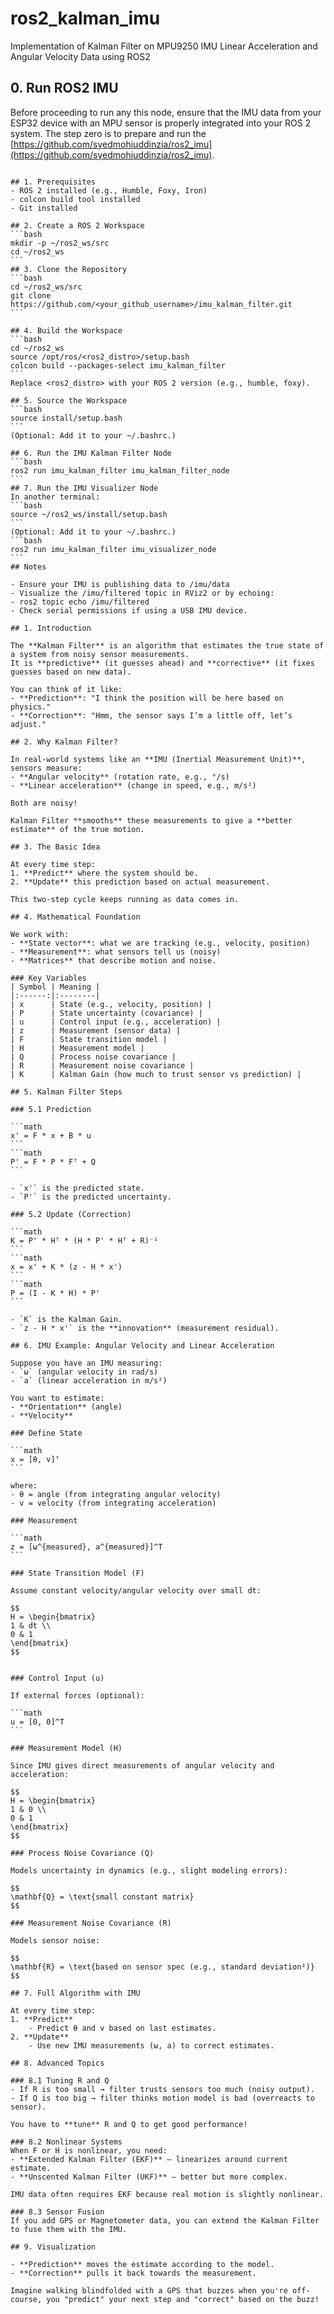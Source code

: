 # ros2_kalman_imu
Implementation of Kalman Filter on MPU9250 IMU Linear Acceleration and Angular Velocity Data using ROS2

## 0. Run ROS2 IMU
Before proceeding to run any this node, ensure that the IMU data from your ESP32 device with an MPU sensor is properly integrated into your ROS 2 system. The step zero is to prepare and run the [https://github.com/syedmohiuddinzia/ros2_imu](https://github.com/syedmohiuddinzia/ros2_imu).
``````

## 1. Prerequisites
- ROS 2 installed (e.g., Humble, Foxy, Iron)
- colcon build tool installed
- Git installed

## 2. Create a ROS 2 Workspace
```bash
mkdir -p ~/ros2_ws/src
cd ~/ros2_ws
```
## 3. Clone the Repository
```bash
cd ~/ros2_ws/src
git clone https://github.com/<your_github_username>/imu_kalman_filter.git
```

## 4. Build the Workspace
```bash
cd ~/ros2_ws
source /opt/ros/<ros2_distro>/setup.bash
colcon build --packages-select imu_kalman_filter
```
Replace <ros2_distro> with your ROS 2 version (e.g., humble, foxy).

## 5. Source the Workspace
```bash
source install/setup.bash
```
(Optional: Add it to your ~/.bashrc.)

## 6. Run the IMU Kalman Filter Node
```bash
ros2 run imu_kalman_filter imu_kalman_filter_node
```
## 7. Run the IMU Visualizer Node
In another terminal:
```bash
source ~/ros2_ws/install/setup.bash
```
(Optional: Add it to your ~/.bashrc.)
```bash
ros2 run imu_kalman_filter imu_visualizer_node
```
## Notes

- Ensure your IMU is publishing data to /imu/data
- Visualize the /imu/filtered topic in RViz2 or by echoing:
- ros2 topic echo /imu/filtered
- Check serial permissions if using a USB IMU device.

## 1. Introduction

The **Kalman Filter** is an algorithm that estimates the true state of a system from noisy sensor measurements.  
It is **predictive** (it guesses ahead) and **corrective** (it fixes guesses based on new data).

You can think of it like:
- **Prediction**: "I think the position will be here based on physics."
- **Correction**: "Hmm, the sensor says I’m a little off, let’s adjust."

## 2. Why Kalman Filter?

In real-world systems like an **IMU (Inertial Measurement Unit)**, sensors measure:
- **Angular velocity** (rotation rate, e.g., °/s)
- **Linear acceleration** (change in speed, e.g., m/s²)

Both are noisy!

Kalman Filter **smooths** these measurements to give a **better estimate** of the true motion.

## 3. The Basic Idea

At every time step:
1. **Predict** where the system should be.
2. **Update** this prediction based on actual measurement.

This two-step cycle keeps running as data comes in.

## 4. Mathematical Foundation

We work with:
- **State vector**: what we are tracking (e.g., velocity, position)
- **Measurement**: what sensors tell us (noisy)
- **Matrices** that describe motion and noise.

### Key Variables
| Symbol | Meaning |
|:------:|:--------|
| x      | State (e.g., velocity, position) |
| P      | State uncertainty (covariance) |
| u      | Control input (e.g., acceleration) |
| z      | Measurement (sensor data) |
| F      | State transition model |
| H      | Measurement model |
| Q      | Process noise covariance |
| R      | Measurement noise covariance |
| K      | Kalman Gain (how much to trust sensor vs prediction) |

## 5. Kalman Filter Steps

### 5.1 Prediction

```math
x' = F * x + B * u
```
```math
P' = F * P * Fᵀ + Q
```

- `x'` is the predicted state.
- `P'` is the predicted uncertainty.

### 5.2 Update (Correction)

```math
K = P' * Hᵀ * (H * P' * Hᵀ + R)⁻¹
```
```math
x = x' + K * (z - H * x')
```
```math
P = (I - K * H) * P'
```

- `K` is the Kalman Gain.
- `z - H * x'` is the **innovation** (measurement residual).

## 6. IMU Example: Angular Velocity and Linear Acceleration

Suppose you have an IMU measuring:
- `ω` (angular velocity in rad/s)
- `a` (linear acceleration in m/s²)

You want to estimate:
- **Orientation** (angle)
- **Velocity**

### Define State

```math
x = [θ, v]ᵀ
```

where:
- θ = angle (from integrating angular velocity)
- v = velocity (from integrating acceleration)

### Measurement

```math
z = [ω^{measured}, a^{measured}]^T
```

### State Transition Model (F)

Assume constant velocity/angular velocity over small dt:

$$
H = \begin{bmatrix}
1 & dt \\
0 & 1
\end{bmatrix}
$$


### Control Input (u)

If external forces (optional):

```math
u = [0, 0]^T
```

### Measurement Model (H)

Since IMU gives direct measurements of angular velocity and acceleration:

$$
H = \begin{bmatrix}
1 & 0 \\
0 & 1
\end{bmatrix}
$$

### Process Noise Covariance (Q)

Models uncertainty in dynamics (e.g., slight modeling errors):

$$
\mathbf{Q} = \text{small constant matrix}
$$

### Measurement Noise Covariance (R)

Models sensor noise:

$$
\mathbf{R} = \text{based on sensor spec (e.g., standard deviation²)}
$$

## 7. Full Algorithm with IMU

At every time step:
1. **Predict**
    - Predict θ and v based on last estimates.
2. **Update**
    - Use new IMU measurements (ω, a) to correct estimates.

## 8. Advanced Topics

### 8.1 Tuning R and Q
- If R is too small → filter trusts sensors too much (noisy output).
- If Q is too big → filter thinks motion model is bad (overreacts to sensor).

You have to **tune** R and Q to get good performance!

### 8.2 Nonlinear Systems
When F or H is nonlinear, you need:
- **Extended Kalman Filter (EKF)** — linearizes around current estimate.
- **Unscented Kalman Filter (UKF)** — better but more complex.

IMU data often requires EKF because real motion is slightly nonlinear.

### 8.3 Sensor Fusion
If you add GPS or Magnetometer data, you can extend the Kalman Filter to fuse them with the IMU.

## 9. Visualization

- **Prediction** moves the estimate according to the model.
- **Correction** pulls it back towards the measurement.

Imagine walking blindfolded with a GPS that buzzes when you're off-course, you "predict" your next step and "correct" based on the buzz!
